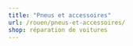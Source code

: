 ```yaml
---
title: "Pneus et accessoires"
url: /rouen/pneus-et-accessoires/
shop: réparation de voitures
---
```

